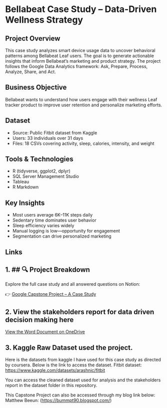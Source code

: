 # Bellabeat Case Study – Data-Driven Wellness Strategy

## Project Overview
This case study analyzes smart device usage data to uncover behavioral patterns among Bellabeat Leaf users. The goal is to generate actionable insights that inform Bellabeat’s marketing and product strategy. The project follows the Google Data Analytics framework: Ask, Prepare, Process, Analyze, Share, and Act.

## Business Objective
Bellabeat wants to understand how users engage with their wellness Leaf tracker product to improve user retention and personalize marketing efforts.

## Dataset
- Source: Public Fitbit dataset from Kaggle
- Users: 33 individuals over 31 days
- Files: 18 CSVs covering activity, sleep, calories, intensity, and weight

## Tools & Technologies
- R (tidyverse, ggplot2, dplyr)
- SQL Server Management Studio
- Tableau
- R Markdown

## Key Insights
- Most users average 6K–11K steps daily
- Sedentary time dominates user behavior
- Sleep efficiency varies widely
- Manual logging is low—opportunity for engagement
- Segmentation can drive personalized marketing

## Links

## 1. ## 🔍 Project Breakdown

Explore the full case study and all answered questions on Notion:

👉 [Google Capstone Project – A Case Study](https://www.notion.so/Google-Capstone-Project-A-Case-Study-24dd5a123d5d80c38ca4f76f8bbc2ce6)


## 2. View the stakeholders report for data driven decision making here
[View the Word Document on OneDrive](https://1drv.ms/w/c/cf5270b7324c0d6a/EZlI5Gx_pztPp2mls4nm8eUBvIaLVS7DA3g2LDNivEoC5w?e=HjecPk)

## 3. Kaggle Raw Dataset used the project.
Here is the datasets from kaggle I have used for this case study as directed by coursera.
Below is the link to access the dataset.
Fitbit dataset: https://www.kaggle.com/datasets/arashnic/fitbit

You can access the cleaned dataset used for analysis and the stakeholders report in the dataset folder in this repository.

This Capstone Project can also be accessed through my blog link below:
Matthew Beeun: (https://bummpt90.blogspot.com/)




